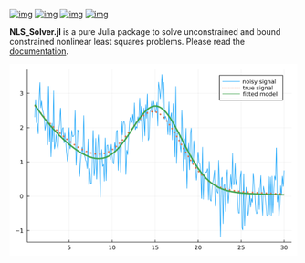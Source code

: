 [![img](https://img.shields.io/badge/docs-stable-blue.svg)](https://vincent-picaud.github.io/NLS_Solver.jl/stable) [![img](https://img.shields.io/badge/docs-dev-blue.svg)](https://vincent-picaud.github.io/NLS_Solver.jl/dev) [![img](https://github.com/vincent-picaud/NLS_Solver.jl/workflows/CI/badge.svg)](https://github.com/vincent-picaud/NLS_Solver.jl/actions)
[![img](https://codecov.io/gh/vincent-picaud/NLS_Solver.jl/branch/main/graph/badge.svg)](https://codecov.io/gh/vincent-picaud/NLS_Solver.jl)

**NLS\_Solver.jl** is a pure Julia package to solve unconstrained and
bound constrained nonlinear least squares problems. Please read the
[documentation](https://vincent-picaud.github.io/NLS_Solver.jl/stable).

![](https://github.com/vincent-picaud/NLS_Solver.jl/blob/main/docs/figures/fit.png)
        
